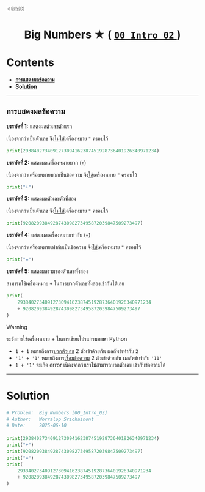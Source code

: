 <p align="left">
  <a href="../README.md">
    <img src="../../Z99-OTHERS/00-common/00-back.png" style="width:10%">
  </a>
</p>

<div align="center">
  <h1>
    Big Numbers ★ (
      <a href="https://drive.google.com/file/d/1vtbq_l332JlyAFtOA6CoLtK9NF8jb1Ln/view?usp=drive_link">
        <code>00_Intro_02</code>
      </a>
    )
  </h1>
</div>

# Contents

-   [**การแสดงผลข้อความ**](#การแสดงผลข้อความ)
-   [**Solution**](#solution)

---

## การแสดงผลข้อความ

**บรรทัดที่ 1:** แสดงผลตัวเลขตัวแรก

เนื่องจากว่าเป็นตัวเลข จึง<ins>ไม่ใส่</ins>เครื่องหมาย `"` ครอบไว้

```python
print(2938402734091273094162387451928736401926340971234)
```

**บรรทัดที่ 2:** แสดงผลเครื่องหมายบวก (`+`)

เนื่องจากว่าเครื่องหมายบวกเป็นข้อความ จึง<ins>ใส่</ins>เครื่องหมาย `"` ครอบไว้

```python
print("+")
```

**บรรทัดที่ 3:** แสดงผลตัวเลขตัวที่สอง

เนื่องจากว่าเป็นตัวเลข จึง<ins>ไม่ใส่</ins>เครื่องหมาย `"` ครอบไว้

```python
print(9208209384928743098273495872039847509273497)
```

**บรรทัดที่ 4:** แสดงผลเครื่องหมายเท่ากับ (`=`)

เนื่องจากว่าเครื่องหมายเท่ากับเป็นข้อความ จึง<ins>ใส่</ins>เครื่องหมาย `"`
ครอบไว้

```python
print("=")
```

**บรรทัดที่ 5:** แสดงผลรวมของตัวเลขทั้งสอง

สามารถใช้เครื่องหมาย `+` ในการบวกตัวเลขทั้งสองเข้ากันได้เลย

```python
print(
    2938402734091273094162387451928736401926340971234
    + 9208209384928743098273495872039847509273497
)
```

> [!WARNING]
>
> ระวังการใช้เครื่องหมาย + ในการเขียนโปรแกรมภาษา Python
>
> -   `1 + 1` หมายถึงการ<ins>บวกตัวเลข</ins> 2 ตัวเข้าด้วยกัน ผลลัพธ์เท่ากับ `2`
> -   `'1' + '1'` หมายถึงการ<ins>เชื่อมข้อความ</ins> 2 ตัวเข้าด้วยกัน
>     ผลลัพธ์เท่ากับ `'11'`
> -   `1 + '1'` จะเกิด error เนื่องจากว่าเราไม่สามารถบวกตัวเลข เข้ากับข้อความได้

---

# Solution

```python
# Problem:  Big Numbers [00_Intro_02]
# Author:   Worralop Srichainont
# Date:     2025-06-10

print(2938402734091273094162387451928736401926340971234)
print("+")
print(9208209384928743098273495872039847509273497)
print("=")
print(
    2938402734091273094162387451928736401926340971234
    + 9208209384928743098273495872039847509273497
)
```
